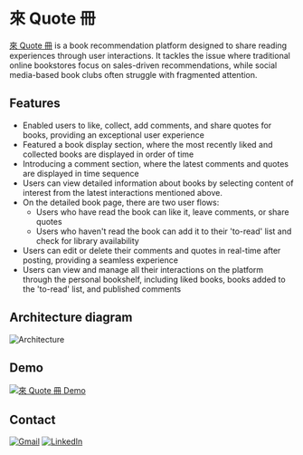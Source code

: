 # 來 Quote 冊

[來 Quote 冊](https://zcwu.site) is a book recommendation platform designed to share reading experiences through user interactions. It tackles the issue where traditional online bookstores focus on sales-driven recommendations, while social media-based book clubs often struggle with fragmented attention.

## Features

- Enabled users to like, collect, add comments, and share quotes for books, providing an exceptional user experience
- Featured a book display section, where the most recently liked and collected books are displayed in order of time
- Introducing a comment section, where the latest comments and quotes are displayed in time sequence
- Users can view detailed information about books by selecting content of interest from the latest interactions mentioned above.
- On the detailed book page, there are two user flows:
    - Users who have read the book can like it, leave comments, or share quotes
    - Users who haven't read the book can add it to their 'to-read' list and check for library availability
- Users can edit or delete their comments and quotes in real-time after posting, providing a seamless experience
- Users can view and manage all their interactions on the platform through the personal bookshelf, including liked books, books added to the 'to-read' list, and published comments

## Architecture diagram
![Architecture](https://dy16yxlrc5irl.cloudfront.net/personal_project/comeQuoteBook/comeQuoteBook_architecture+diagram.png)

## Demo
[![來 Quote 冊 Demo](https://dy16yxlrc5irl.cloudfront.net/personal_project/comeQuoteBook/ComeQuoteBook_demo.png)](https://www.youtube.com/watch?v=JIFo0jYvCas)

## Contact
[![Gmail](https://img.shields.io/badge/Gmail-EA4335.svg?style=for-the-badge&logo=Gmail&logoColor=white)](https://sz.c.wu32@gmail.com) [![LinkedIn](https://img.shields.io/badge/LinkedIn-0A66C2.svg?style=for-the-badge&logo=LinkedIn&logoColor=white)](https://Linkedin.com/in/zcwu)

